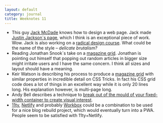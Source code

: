 ```yaml
---
layout: default
category: journal
title: Weeknotes 11
---
```

- This guy [Jack McDade](https://jackmcdade.com/) knows how to design a web page. Jack made [Justin Jackson´s page](https://justinjackson.ca), which I think is an exceptional piece of work. Wow. Jack is also working on a [radical design course](https://radicaldesigncourse.com). What could be the name of the style – *delicate brutalism?*
- Reading Jonathan Snook´s take on a [magazine grid](https://snook.ca/archives/html_and_css/playing-with-css-grid). Jonathan is pointing out himself that popping out random articles in bigger size might irritate users and I have the same concern. I think all sizes and layout should have a meaning. 
- Keir Watson is describing his process to produce a [magazine grid](https://css-tricks.com/responsive-grid-magazine-layout-in-just-20-lines-of-css/) with similar properties in incredible detail on CSS Tricks. In fact his CSS grid code does a lot of things in an excellent way while it is only 20 lines long. His explanation however, is multi-page long. 
- Andy Bell describes a technique to [break out of the mould of your fixed-width container to create visual interest](https://piccalil.li/tutorial/creating-a-full-bleed-css-utility/).
- [11ty](https://11ty.dev), [Netlify](https://www.netlify.com) and probably [Workbox](https://developers.google.com/web/tools/workbox) could be a combination to be used for a nice blog rebuild project, which would eventually turn into a PWA. People seem to be satisfied with 11ty+Netlify.